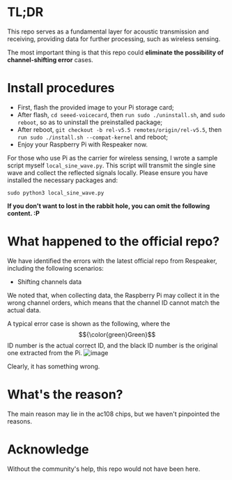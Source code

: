 # TL;DR
This repo serves as a fundamental layer for acoustic transmission and receiving, providing data for further processing, such as wireless sensing.

The most important thing is that this repo could **eliminate the possibility of channel-shifting error** cases.

# Install procedures
- First, flash the provided image to your Pi storage card;
- After flash, ```cd seeed-voicecard```, then ```run sudo ./uninstall.sh```, and ```sudo reboot```, so as to uninstall the preinstalled package;
- After reboot, ```git checkout -b rel-v5.5 remotes/origin/rel-v5.5```, then ```run sudo ./install.sh --compat-kernel``` and reboot;
- Enjoy your Raspberry Pi with Respeaker now.

For those who use Pi as the carrier for wireless sensing, I wrote a sample script myself ```local_sine_wave.py```. This script will transmit the single sine wave and collect the reflected signals locally.
Please ensure you have installed the necessary packages and:

```
sudo python3 local_sine_wave.py
```

**If you don't want to lost in the rabbit hole, you can omit the following content. :P**

# What happened to the official repo? 
We have identified the errors with the latest official repo from Respeaker, including the following scenarios:
- Shifting channels data

We noted that, when collecting data, the Raspberry Pi may collect it in the wrong channel orders, which means that the channel ID cannot match the actual data.

A typical error case is shown as the following, where the $${\color{green}Green}$$ ID number is the actual correct ID, and the black ID number is the original one extracted from the Pi.
![image](https://github.com/user-attachments/assets/b97d1514-95a6-475e-a47e-126fdc71d65b)

Clearly, it has something wrong.

# What's the reason?
The main reason may lie in the ac108 chips, but we haven't pinpointed the reasons.


# Acknowledge
Without the community's help, this repo would not have been here.
